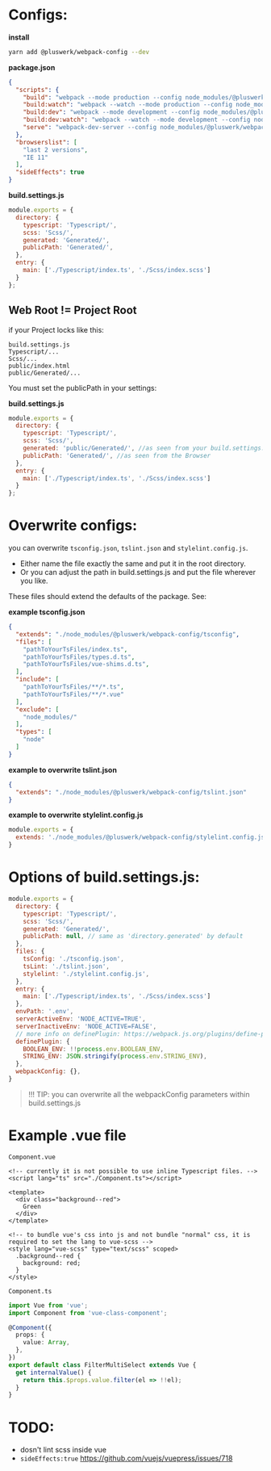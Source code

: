 # Configs:

**install**
````bash
yarn add @pluswerk/webpack-config --dev
````
**package.json**
````json
{
  "scripts": {
    "build": "webpack --mode production --config node_modules/@pluswerk/webpack-config/webpack.config.js --hide-modules",
    "build:watch": "webpack --watch --mode production --config node_modules/@pluswerk/webpack-config/webpack.config.js --hide-modules",
    "build:dev": "webpack --mode development --config node_modules/@pluswerk/webpack-config/webpack.config.js --hide-modules",
    "build:dev:watch": "webpack --watch --mode development --config node_modules/@pluswerk/webpack-config/webpack.config.js --hide-modules",
    "serve": "webpack-dev-server --config node_modules/@pluswerk/webpack-config/webpack.hmr.config.js --mode development --colors --progress --inline --hide-modules"
  },
  "browserslist": [
    "last 2 versions",
    "IE 11"
  ],
  "sideEffects": true
}
````

**build.settings.js**
````js
module.exports = {
  directory: {
    typescript: 'Typescript/',
    scss: 'Scss/',
    generated: 'Generated/',
    publicPath: 'Generated/',
  },
  entry: {
    main: ['./Typescript/index.ts', './Scss/index.scss']
  }
};
````

## Web Root != Project Root

if your Project locks like this:
````ls
build.settings.js
Typescript/...
Scss/...
public/index.html
public/Generated/...
````
You must set the publicPath in your settings:

**build.settings.js**
````js
module.exports = {
  directory: {
    typescript: 'Typescript/',
    scss: 'Scss/',
    generated: 'public/Generated/', //as seen from your build.settings.js
    publicPath: 'Generated/', //as seen from the Browser
  },
  entry: {
    main: ['./Typescript/index.ts', './Scss/index.scss']
  }
};
````

# Overwrite configs:
you can overwrite `tsconfig.json`, `tslint.json` and `stylelint.config.js`.
- Either name the file exactly the same and put it in the root directory.
- Or you can adjust the path in build.settings.js and put the file wherever you like.

These files should extend the defaults of the package. See:

**example tsconfig.json**
````json
{
  "extends": "./node_modules/@pluswerk/webpack-config/tsconfig",
  "files": [
    "pathToYourTsFiles/index.ts",
    "pathToYourTsFiles/types.d.ts",
    "pathToYourTsFiles/vue-shims.d.ts",
  ],
  "include": [
    "pathToYourTsFiles/**/*.ts",
    "pathToYourTsFiles/**/*.vue"
  ],
  "exclude": [
    "node_modules/"
  ],
  "types": [
    "node"
  ]
}
````

**example to overwrite tslint.json**
````json
{
  "extends": "./node_modules/@pluswerk/webpack-config/tslint.json"
}
````

**example to overwrite stylelint.config.js**
````js
module.exports = {
  extends: './node_modules/@pluswerk/webpack-config/stylelint.config.js'
}
````


# Options of build.settings.js:
````js
module.exports = {
  directory: {
    typescript: 'Typescript/',
    scss: 'Scss/',
    generated: 'Generated/',
    publicPath: null, // same as 'directory.generated' by default
  },
  files: {
    tsConfig: './tsconfig.json',
    tsLint: './tslint.json',
    stylelint: './stylelint.config.js',
  },
  entry: {
    main: ['./Typescript/index.ts', './Scss/index.scss']
  },
  envPath: '.env',
  serverActiveEnv: 'NODE_ACTIVE=TRUE',
  serverInactiveEnv: 'NODE_ACTIVE=FALSE',
  // more info on definePlugin: https://webpack.js.org/plugins/define-plugin/
  definePlugin: {
    BOOLEAN_ENV: !!process.env.BOOLEAN_ENV,
    STRING_ENV: JSON.stringify(process.env.STRING_ENV),
  },
  webpackConfig: {},
}
````

> !!! TIP: you can overwrite all the webpackConfig parameters within build.settings.js

# Example .vue file

`Component.vue`
````.vue
<!-- currently it is not possible to use inline Typescript files. -->
<script lang="ts" src="./Component.ts"></script>

<template>
  <div class="background--red">
    Green
  </div>
</template>

<!-- to bundle vue's css into js and not bundle "normal" css, it is required to set the lang to vue-scss -->
<style lang="vue-scss" type="text/scss" scoped>
  .background--red { 
    background: red;
  }
</style>
````

`Component.ts`
````typescript
import Vue from 'vue';
import Component from 'vue-class-component';

@Component({
  props: {
    value: Array,
  },
})
export default class FilterMultiSelect extends Vue {
  get internalValue() {
    return this.$props.value.filter(el => !!el);
  }
}
````

# TODO:
- dosn't lint scss inside vue
- `sideEffects:true` https://github.com/vuejs/vuepress/issues/718
